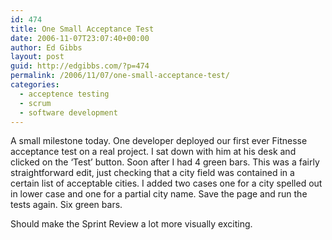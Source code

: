 ```yaml
---
id: 474
title: One Small Acceptance Test
date: 2006-11-07T23:07:40+00:00
author: Ed Gibbs
layout: post
guid: http://edgibbs.com/?p=474
permalink: /2006/11/07/one-small-acceptance-test/
categories:
  - acceptence testing
  - scrum
  - software development
---
```

A small milestone today. One developer deployed our first ever Fitnesse acceptance test on a real project. I sat down with him at his desk and clicked on the &#8216;Test&#8217; button. Soon after I had 4 green bars. This was a fairly straightforward edit, just checking that a city field was contained in a certain list of acceptable cities. I added two cases one for a city spelled out in lower case and one for a partial city name. Save the page and run the tests again. Six green bars.

Should make the Sprint Review a lot more visually exciting.